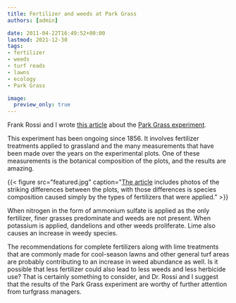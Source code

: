 ```yaml
---
title: Fertilizer and weeds at Park Grass
authors: [admin]

date: 2011-04-22T16:49:52+00:00
lastmod: 2021-12-30
tags:
- fertilizer
- weeds
- turf reads
- lawns
- ecology
- Park Grass

image:
  preview_only: true
---
```


Frank Rossi and I wrote [this article](http://gsrpdf.lib.msu.edu/ticpdf.py?file=/article/woods-park-4-22-11.pdf) about the [Park Grass experiment](http://www.era.rothamsted.ac.uk/Park). 

This experiment has been ongoing since 1856. It involves fertilizer treatments applied to grassland and the many measurements that have been made over the years on the experimental plots. One of these measurements is the botanical composition of the plots, and the results are amazing.

{{< figure src="featured.jpg" caption="[The article](http://gsrpdf.lib.msu.edu/ticpdf.py?file=/article/woods-park-4-22-11.pdf) includes photos of the striking differences between the plots, with those differences is species composition caused simply by the types of fertilizers that were applied." >}}

When nitrogen in the form of ammonium sulfate is applied as the only fertilizer, finer grasses predominate and weeds are not present. When potassium is applied, dandelions and other weeds proliferate. Lime also causes an increase in weedy species.

The recommendations for complete fertilizers along with lime treatments that are commonly made for cool-season lawns and other general turf areas are probably contributing to an increase in weed abundance as well. Is it possible that less fertilizer could also lead to less weeds and less herbicide use? That is certainly something to consider, and Dr. Rossi and I suggest that the results of the Park Grass experiment are worthy of further attention from turfgrass managers.
